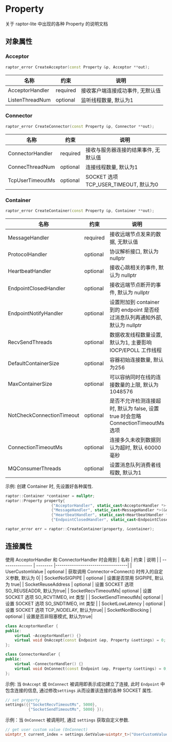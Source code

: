 # Property
关于 raptor-lite 中出现的各种 Property 的说明文档

## 对象属性
### Acceptor
```c++
raptor_error CreateAcceptor(const Property &p, Acceptor **out);
```
|      名称       |   约束   | 说明 |
| --------------- | -------- |----------------------------------|
| AcceptorHandler | required | 接收客户端连接成功事件, 无默认值|
| ListenThreadNum | optional | 监听线程数量, 默认为1 |

### Connector
```c++
raptor_error CreateConnector(const Property &p, Connector **out);
```
|      名称       |   约束   | 说明 |
| --------------- | -------- |-----------------------------------|
| ConnectorHandler| required | 接收与服务器连接的结果事件, 无默认值|
| ConnecThreadNum | optional | 连接线程数量, 默认为1 |
| TcpUserTimeoutMs| optional | SOCKET 选项 TCP_USER_TIMEOUT, 默认为0|

### Container
```c++
raptor_error CreateContainer(const Property &p, Container **out);
```
|      名称       |   约束   | 说明 |
| ------------------------ | -------- | ----------------------------------- |
| MessageHandler           | required | 接收远端节点发来的数据, 无默认值|
| ProtocolHandler          | optional | 协议解析接口, 默认为 nullptr |
| HeartbeatHandler         | optional | 接收心跳相关的事件, 默认为 nullptr |
| EndpointClosedHandler    | optional | 接收远端节点断开的事件, 默认为 nullptr|
| EndpointNotifyHandler    | optional | 设置附加到 container 到的 endpoint 是否经过消息队列再通知外部, 默认为 nullptr|
| RecvSendThreads          | optional | 数据收发线程数量设置, 默认为1, 主要影响 IOCP/EPOLL 工作线程 |
| DefaultContainerSize     | optional | 容器初始连接数量, 默认为256|
| MaxContainerSize         | optional | 可以容纳同时在线的连接数量的上限, 默认为1048576|
| NotCheckConnectionTimeout| optional | 是否不允许检测连接超时, 默认为 false, 设置 true 时会忽略ConnectionTimeoutMs 选项|
| ConnectionTimeoutMs      | optional | 连接多久未收到数据则认为超时, 默认 60000 毫秒|
| MQConsumerThreads        | optional | 设置消息队列消费者线程数, 默认为1|

示例: 创建 Container 时, 先设置好各种属性.
```c++
raptor::Container *container = nullptr;
raptor::Property property{
                    {"AcceptorHandler", static_cast<AcceptorHandler *>(&obj)},
                    {"MessageHandler", static_cast<MessageHandler *>(&obj)},
                    {"HeartbeatHandler", static_cast<HeartbeatHandler *>(&obj)},
                    {"EndpointClosedHandler", static_cast<EndpointClosedHandler *>(&obj)}};

raptor_error err = raptor::CreateContainer(property, &container);
```

## 连接属性
使用 AcceptorHandler 和 ConnectorHandler 时会用到
|      名称       |   约束   | 说明 |
| --------------- | -------- |-----------------------------------|
| UserCustomValue    | optional | 获取调用 Connector->Connect() 时传入的自定义参数, 默认为 0|
| SocketNoSIGPIPE    | optional | 设置是否禁用 SIGPIPE, 默认为 true|
| SocketReuseAddress | optional | 设置 SOCKET 选项 SO_REUSEADDR, 默认为true|
| SocketRecvTimeoutMs| optional | 设置 SOCKET 选项 SO_RCVTIMEO, int 类型 |
| SocketSendTimeoutMs| optional | 设置 SOCKET 选项 SO_SNDTIMEO, int 类型 |
| SocketLowLatency   | optional | 设置 SOCKET 选项 TCP_NODELAY, 默认为true|
| SocketNonBlocking  | optional | 设置是否非阻塞模式, 默认为true|

```c++
class AcceptorHandler {
public:
    virtual ~AcceptorHandler() {}
    virtual void OnAccept(const Endpoint &ep, Property &settings) = 0;
};

class ConnectorHandler {
public:
    virtual ~ConnectorHandler() {}
    virtual void OnConnect(const Endpoint &ep, Property &settings) = 0;
};
```

示例: 当 `OnAccept` 或 `OnConnect` 被调用即表示成功建立了连接, 此时 `Endpoint` 中包含连接的信息, 通过修改`settings` 从而设置该连接的各种 SOCKET 属性.
```c++
// set property
settings({{"SocketRecvTimeoutMs", 5000},
          {"SocketSendTimeoutMs", 5000} });
```

示例：当 `OnConnect` 被调用时, 通过 `settings` 获取自定义参数.
```c++
// get user custom value (OnConnect)
uintptr_t current_index = settings.GetValue<uintptr_t>("UserCustomValue");
```
